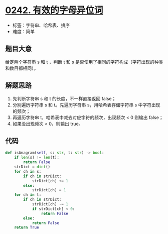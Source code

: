 # [0242. 有效的字母异位词](https://leetcode.cn/problems/valid-anagram/)

- 标签：字符串、哈希表、排序
- 难度：简单

## 题目大意

给定两个字符串 s 和 t ，判断 t 和 s 是否使用了相同的字符构成（字符出现的种类和数目都相同）。

## 解题思路

1. 先判断字符串 s 和 t 的长度，不一样直接返回 false；
2. 分别遍历字符串 s 和 t。先遍历字符串 s，用哈希表存储字符串 s 中字符出现的频次；
3. 再遍历字符串 t，哈希表中减去对应字符的频次，出现频次 < 0 则输出 false；
4. 如果没出现频次 < 0，则输出 true。

## 代码

```Python
def isAnagram(self, s: str, t: str) -> bool:
    if len(s) != len(t):
        return False
    strDict = dict()
    for ch in s:
        if ch in strDict:
            strDict[ch] += 1
        else:
            strDict[ch] = 1
    for ch in t:
        if ch in strDict:
            strDict[ch] -= 1
            if strDict[ch] < 0:
                return False
        else:
            return False
    return True
```

